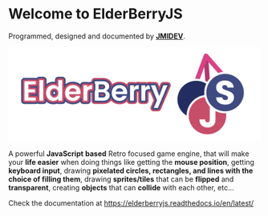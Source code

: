 # Welcome to ElderBerryJS

Programmed, designed and documented by **[JMIDEV](https://github.com/JMIDEV)**.

![Logo_with_text](README_IMAGE.svg)

A powerful **JavaScript** **based** Retro focused game engine, that will make your **life easier** when doing things like getting the **mouse position**, getting **keyboard input**, drawing **pixelated circles, rectangles, and lines with the choice of filling them**, drawing **sprites/tiles** that can be **flipped** and **transparent**, creating **objects** that can **collide** with each other, etc...

Check the documentation at https://elderberryjs.readthedocs.io/en/latest/
